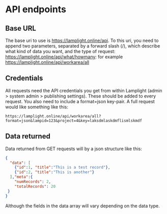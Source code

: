 # API endpoints

## Base URL

The base uri to use is https://lamplight.online/api. To this uri, you need to append two parameters, separated by 
a forward slash (/), which describe what kind of data you want, and the type of request: 
https://lamplight.online/api/what/howmany: for example https://lamplight.online/api/workarea/all

## Credentials

All requests need the API credentials you get from within Lamplight (admin > system admin > publishing settings).
These should be added to every request.  You also need to include a format=json key-pair.  A full request 
would like something like this:

```
https://lamplight.online/api/workarea/all?format=json&lampid=123&project=4&key=laksdmlaskdmflismlskmdf
```

## Data returned

Data returned from GET requests will by a json structure like this:

```json
{
  "data": [
    {"id":1, "title":"This is a test record"},
    {"id":2, "title":"This is another"}
  ],"meta":{
    "numRecords": 2,
    "totalRecords": 20
 }
}
```

Although the fields in the data array will vary depending on the data type.

